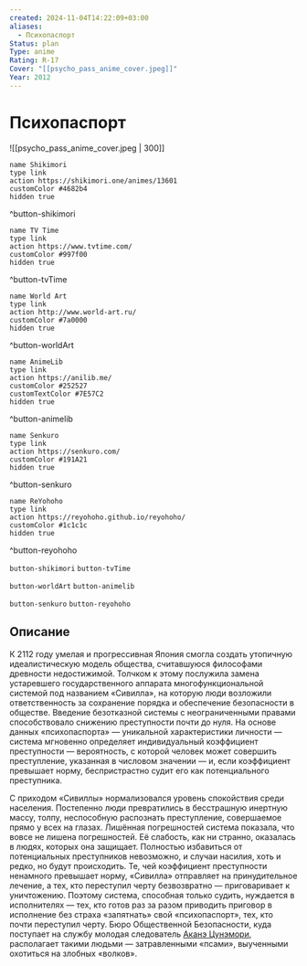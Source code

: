 ```yaml
---
created: 2024-11-04T14:22:09+03:00
aliases:
  - Психопаспорт
Status: plan
Type: anime
Rating: R-17
Cover: "[[psycho_pass_anime_cover.jpeg]]"
Year: 2012
---
```


# Психопаспорт

![[psycho_pass_anime_cover.jpeg | 300]]

```button
name Shikimori
type link
action https://shikimori.one/animes/13601
customColor #4682b4
hidden true
```
^button-shikimori

```button
name TV Time
type link
action https://www.tvtime.com/
customColor #997f00
hidden true
```
^button-tvTime

```button
name World Art
type link
action http://www.world-art.ru/
customColor #7a0000
hidden true
```
^button-worldArt

```button
name AnimeLib
type link
action https://anilib.me/
customColor #252527
customTextColor #7E57C2
hidden true
```
^button-animelib

```button
name Senkuro
type link
action https://senkuro.com/
customColor #191A21
hidden true
```
^button-senkuro

```button
name ReYohoho
type link
action https://reyohoho.github.io/reyohoho/
customColor #1c1c1c
hidden true
```
^button-reyohoho

`button-shikimori` `button-tvTime`

`button-worldArt` `button-animelib`

`button-senkuro` `button-reyohoho`

## Описание

К 2112 году умелая и прогрессивная Япония смогла создать утопичную идеалистическую модель общества, считавшуюся философами древности недостижимой. Толчком к этому послужила замена устаревшего государственного аппарата многофункциональной системой под названием «Сивилла», на которую люди возложили ответственность за сохранение порядка и обеспечение безопасности в обществе. Введение безотказной системы с неограниченными правами способствовало снижению преступности почти до нуля. На основе данных «психопаспорта» — уникальной характеристики личности — система мгновенно определяет индивидуальный коэффициент преступности — вероятность, с которой человек может совершить преступление, указанная в числовом значении — и, если коэффициент превышает норму, беспристрастно судит его как потенциального преступника.

С приходом «Сивиллы» нормализовался уровень спокойствия среди населения. Постепенно люди превратились в бесстрашную инертную массу, толпу, неспособную распознать преступление, совершаемое прямо у всех на глазах. Лишённая погрешностей система показала, что вовсе не лишена погрешностей. Её слабость, как ни странно, оказалась в людях, которых она защищает. Полностью избавиться от потенциальных преступников невозможно, и случаи насилия, хоть и редко, но будут происходить. Те, чей коэффициент преступности ненамного превышает норму, «Сивилла» отправляет на принудительное лечение, а тех, кто переступил черту безвозвратно — приговаривает к уничтожению. Поэтому система, способная только судить, нуждается в исполнителях — тех, кто готов раз за разом приводить приговор в исполнение без страха «запятнать» свой «психопаспорт», тех, кто почти переступил черту. Бюро Общественной Безопасности, куда поступает на службу молодая следователь [Аканэ Цунэмори](https://shikimori.one/characters/68583-akane-tsunemori), располагает такими людьми — затравленными «псами», выученными охотиться на злобных «волков».
